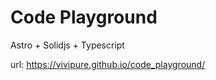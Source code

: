 # Code Playground

Astro + Solidjs + Typescript 


url: https://vivipure.github.io/code_playground/

